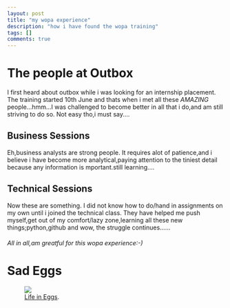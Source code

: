 ```yaml
---
layout: post
title: "my wopa experience"
description: "how i have found the wopa training"
tags: []
comments: true
---
```




# The people at Outbox
I first heard about outbox while i was looking for an internship placement. The training started 10th June and thats when i met all these *AMAZING* people...hmm...I was challenged to become better in all that i do,and am still striving to do so. Not easy tho,i must say....


## Business Sessions
Eh,business analysts are strong people. It requires alot of patience,and i believe i have become more analytical,paying attention to the tiniest detail because any information is mportant.still learning....

## Technical Sessions
Now these are something. I did not know how to do/hand in assignments on my own until i joined the technical class. They have helped me push myself,get out of my comfort/lazy zone,learning all these new things;python,github and wow, the struggle continues...... 

###### All in all,am greatful for this wopa experience:-) 



# Sad Eggs

<figure>
	<a href="http://wopaoutbox.github.io/images/sad_eggs.jpg
"><img src="http://wopaoutbox.github.io/images/sad_eggs.jpg
"></a>
	<figcaption><a href="http://wopaoutbox.github.io/sad_eggs.jpg
" title="Sad Eggs">Life in Eggs</a>.</figcaption>
</figure>